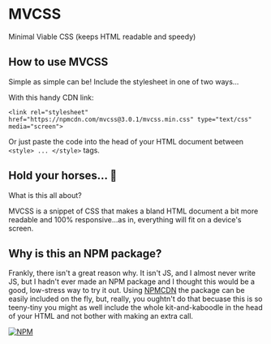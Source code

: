 # MVCSS

Minimal Viable CSS (keeps HTML readable and speedy)

## How to use MVCSS

Simple as simple can be! Include the stylesheet in one of two ways...

With this handy CDN link:

```
<link rel="stylesheet" href="https://npmcdn.com/mvcss@3.0.1/mvcss.min.css" type="text/css" media="screen">
```

Or just paste the code into the head of your HTML document between `<style> ... </style>` tags. 

## Hold your horses... 🐴

What is this all about? 

MVCSS is a snippet of CSS that makes a bland HTML document a bit more readable and 100% responsive...as in, everything will fit on a device's screen. 

## Why is this an NPM package? 

Frankly, there isn't a great reason why. It isn't JS, and I almost never write JS, but I hadn't ever made an NPM package and I thought this would be a good, low-stress way to try it out. Using [NPMCDN](https://npmcdn.com) the package can be easily included on the fly, but, really, you oughtn't do that becuase this is so teeny-tiny you might as well include the whole kit-and-kaboodle in the head of your HTML and not bother with making an extra call. 


[![NPM](https://nodei.co/npm/mvcss.png)](https://npmjs.org/package/mvcss)